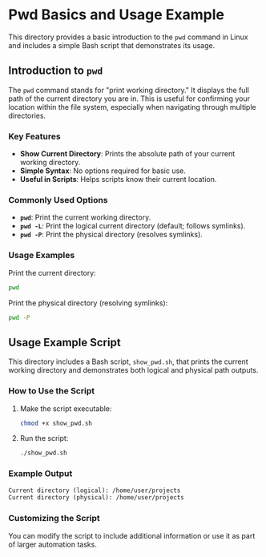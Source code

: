 # Pwd Basics and Usage Example

This directory provides a basic introduction to the `pwd` command in Linux and includes a simple Bash script that demonstrates its usage.

## Introduction to `pwd`

The `pwd` command stands for "print working directory." It displays the full path of the current directory you are in. This is useful for confirming your location within the file system, especially when navigating through multiple directories.

### Key Features

- **Show Current Directory**: Prints the absolute path of your current working directory.
- **Simple Syntax**: No options required for basic use.
- **Useful in Scripts**: Helps scripts know their current location.

### Commonly Used Options

- **`pwd`**: Print the current working directory.
- **`pwd -L`**: Print the logical current directory (default; follows symlinks).
- **`pwd -P`**: Print the physical directory (resolves symlinks).

### Usage Examples

Print the current directory:

```bash
pwd
```

Print the physical directory (resolving symlinks):

```bash
pwd -P
```

## Usage Example Script

This directory includes a Bash script, `show_pwd.sh`, that prints the current working directory and demonstrates both logical and physical path outputs.

### How to Use the Script

1. Make the script executable:

   ```bash
   chmod +x show_pwd.sh
   ```

2. Run the script:

   ```bash
   ./show_pwd.sh
   ```

### Example Output

```markdown
Current directory (logical): /home/user/projects
Current directory (physical): /home/user/projects
```

### Customizing the Script

You can modify the script to include additional information or use it as part of larger automation tasks.
